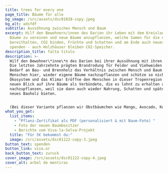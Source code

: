 ```yaml
---
title: trees for every one
page_title: Bäume für alle
bg_image: /src/assets/dsc01028-copy.jpeg
bg_alt: adsfdf
subtitle: Aussöhnung zwischen Mensch und Baum
excerpt: Hilf den Bewohnern/innen des Darien ihr Leben mit dem Kreislauf der
  Bäume zu vereinen und neue Bäume anzupflanzen, welche Samen für die nächsten
  bereithalten, CO2 binden, Früchte und Schatten und am Ende auch neues Bauholz
  spenden - auch Holzhäuser bleiben CO2-Speicher.
description_title: falta titulo
description: >-
  Hilf den Bewohner\*inne\*n des Darien bei ihrer Aussöhnung mit ihren Bäumen.
  Die letzten Jahrzehnte prägten Brandrodung für Felder und Viehweiden und der
  Bedarf an Bau- und Brennholz das Verhältnis zwischen Mensch und Baum. Hilf den
  Menschen hier, wieder eigene Bäume nachzupflanzen und schütze so nicht nur das
  Ökosystem und das Klima! Eröffne den Menschen in dieser Tropenregion einen
  neuen Blick auf ihre Bäume als Verbündete, die es lohnt zu erhalten und
  nachzupflanzen, weil sie dann auch wieder Nahrung, Schatten und später einmal
  neues Bauholz bieten.


  (Bei dieser Variante pflanzen wir Obstbäumchen wie Mango, Avocado, Kokos- und Pfirsichpalmen, sowie Baumarten deren Holz sich für Zäune, Häuser, Türen, Tische usw. eignet.)
what_you_get:
  list_items:
    - "Pflanz-Zertifikat als PDF (personalisiert & mit Baum-Foto) "
    - Foto der neuen Baumbesitzer
    - Berichte vom Viva-la-Selva-Projekt
  title: "Für 5€ bekommst du:"
  image: /src/assets/dsc01122-copy-3.jpeg
button_text: spenden
button_link: viva.or
back_button_text: zuruck
cover_image: /src/assets/dsc01122-copy-4.jpeg
cover_alt: arbol de mentiras
---
```

